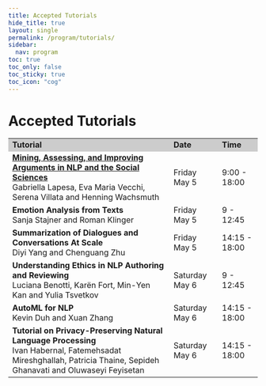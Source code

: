 ```yaml
---
title: Accepted Tutorials
hide_title: true
layout: single
permalink: /program/tutorials/
sidebar:
  nav: program
toc: true
toc_only: false
toc_sticky: true
toc_icon: "cog" 
---
```


<h1>Accepted Tutorials</h1>


<table>
  <tr style="background-color:#cccccc">
    <td><b>Tutorial</b></td>
    <td><b>Date</b></td>
    <td><b>Time</b></td>
    <!-- <td><b>Room</b></td> -->
  </tr>
  <tr>
  <td><b><a href="https://sites.google.com/view/argmintutorialeacl2023/home-page" target="_blank">Mining, Assessing, and Improving Arguments in NLP and the Social Sciences</a></b><br/> 
Gabriella Lapesa, Eva Maria Vecchi, Serena Villata and Henning Wachsmuth
    </td>
    <td>Friday May 5</td>
    <td>9:00 - 18:00</td>
    <!-- <td>Elafiti 3</td> -->
  </tr>

  <tr>
    <td><b>Emotion Analysis from Texts</b><br/>
Sanja Stajner and Roman Klinger
    </td>
    <td>Friday May 5</td>
    <td>9 - 12:45</td>
    <!-- <td>Elafiti 4</td> -->
  </tr>

  <tr>
    <td><b>Summarization of Dialogues and Conversations At Scale</b><br/>
Diyi Yang and Chenguang Zhu
    </td>
    <td>Friday May 5</td>
    <td>14:15 - 18:00</td>
    <!-- <td>Elafiti 4</td> -->
  </tr>
   <tr>
    <td><b>Understanding Ethics in NLP Authoring and Reviewing</b>  <br/>               
Luciana Benotti, Karën Fort, Min-Yen Kan and Yulia Tsvetkov
    </td>
    <td>Saturday May 6</td>
    <td>9 - 12:45</td>
    <!-- <td>Elafiti 4</td> -->
  </tr>

  <tr>
    <td><b>AutoML for NLP</b><br/>
Kevin Duh and Xuan Zhang
    </td>
    <td>Saturday May 6</td>
    <td>14:15 - 18:00</td>
    <!-- <td>Elafiti 3</td> -->
  </tr>

  <tr>
    <td><b>Tutorial on Privacy-Preserving Natural Language Processing</b><br/>
Ivan Habernal, Fatemehsadat Mireshghallah, Patricia Thaine, Sepideh Ghanavati and Oluwaseyi Feyisetan
    </td>
    <td>Saturday May 6</td>
    <td>14:15 - 18:00</td>
    <!-- <td>Elafiti 4</td> -->
  </tr>
</table>